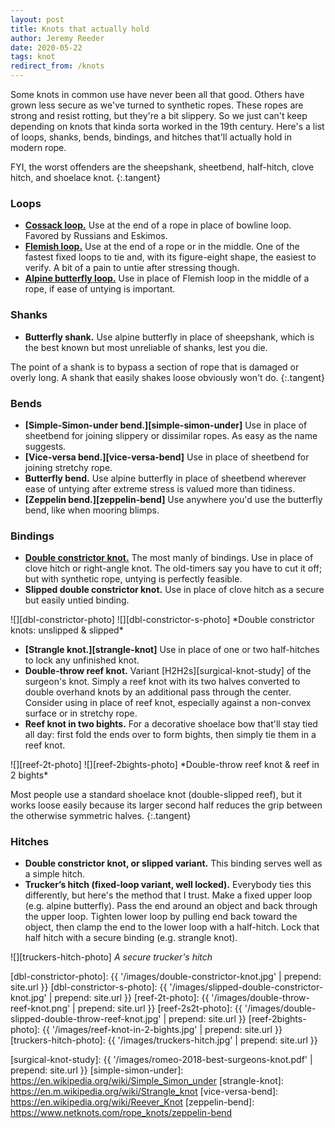 ```yaml
---
layout: post
title: Knots that actually hold
author: Jeremy Reeder
date: 2020-05-22
tags: knot
redirect_from: /knots
---
```


Some knots in common use have never been all that good. Others have grown less
secure as we've turned to synthetic ropes. These ropes are strong and resist
rotting, but they're a bit slippery. So we just can't keep depending on knots
that kinda sorta worked in the 19th century. Here's a list of loops, shanks,
bends, bindings, and hitches that'll actually hold in modern rope.

FYI, the worst offenders are the sheepshank, sheetbend, half-hitch, clove
hitch, and shoelace knot.
{:.tangent}


### Loops
- **[Cossack loop.][cossack-loop]** Use at the end of a rope in place of
  bowline loop. Favored by Russians and Eskimos.
- **[Flemish loop.][flemish-loop]** Use at the end of a rope or in the middle.
  One of the fastest fixed loops to tie and, with its figure-eight shape, the
  easiest to verify. A bit of a pain to untie after stressing though.
- **[Alpine butterfly loop.][butterfly-loop]** Use in place of Flemish loop in
  the middle of a rope, if ease of untying is important.


### Shanks
- **Butterfly shank.** Use alpine butterfly in place of sheepshank, which is
  the best known but most unreliable of shanks, lest you die.

The point of a shank is to bypass a section of rope that is damaged or overly
long. A shank that easily shakes loose obviously won't do.
{:.tangent}


### Bends
- **[Simple-Simon-under bend.][simple-simon-under]** Use in place of sheetbend
  for joining slippery or dissimilar ropes. As easy as the name suggests.
- **[Vice-versa bend.][vice-versa-bend]** Use in place of sheetbend for
  joining stretchy rope.
- **Butterfly bend.** Use alpine butterfly in place of sheetbend wherever ease
  of untying after extreme stress is valued more than tidiness.
- **[Zeppelin bend.][zeppelin-bend]** Use anywhere you'd use the butterfly
  bend, like when mooring blimps.


### Bindings
- **[Double constrictor knot.][double-constrictor]** The most manly of
  bindings. Use in place of clove hitch or right-angle knot. The old-timers say
  you have to cut it off; but with synthetic rope, untying is perfectly
  feasible.
- **Slipped double constrictor knot.** Use in place of clove hitch as a secure
  but easily untied binding.

<div class="gallery" markdown="1">
![][dbl-constrictor-photo]
![][dbl-constrictor-s-photo]
*Double constrictor knots: unslipped & slipped*
</div>

- **[Strangle knot.][strangle-knot]** Use in place of one or two half-hitches
  to lock any unfinished knot.
- **Double-throw reef knot.** Variant [H2H2s][surgical-knot-study] of the
  surgeon's knot. Simply a reef knot with its two halves converted to double
  overhand knots by an additional pass through the center. Consider using in
  place of reef knot, especially against a non-convex surface or in stretchy
  rope.
- **Reef knot in two bights.** For a decorative shoelace bow that'll stay tied all day: first fold the ends
  over to form bights, then simply tie them in a reef knot.

<div class="gallery" markdown="1">
![][reef-2t-photo]
![][reef-2bights-photo]
*Double-throw reef knot & reef in 2 bights*
</div>

Most people use a standard shoelace knot (double-slipped reef), but
it works loose easily because its larger second half reduces the grip between the otherwise symmetric halves.
{:.tangent}


### Hitches
- **Double constrictor knot, or slipped variant.** This binding serves well as
  a simple hitch.
- **Trucker’s hitch (fixed-loop variant, well locked).**
  Everybody ties this differently, but here's the method that I trust. Make a
  fixed upper loop (e.g. alpine butterfly). Pass the end around an object and
  back through the upper loop. Tighten lower loop by pulling end back toward the
  object, then clamp the end to the lower loop with a half-hitch.  Lock that half
  hitch with a secure binding (e.g. strangle knot).

![][truckers-hitch-photo]
*A secure trucker's hitch*


[dbl-constrictor-photo]:   {{ '/images/double-constrictor-knot.jpg'               | prepend: site.url }}
[dbl-constrictor-s-photo]: {{ '/images/slipped-double-constrictor-knot.jpg'       | prepend: site.url }}
[reef-2t-photo]:           {{ '/images/double-throw-reef-knot.png'                | prepend: site.url }}
[reef-2s2t-photo]:         {{ '/images/double-slipped-double-throw-reef-knot.jpg' | prepend: site.url }}
[reef-2bights-photo]:      {{ '/images/reef-knot-in-2-bights.jpg'                 | prepend: site.url }}
[truckers-hitch-photo]:    {{ '/images/truckers-hitch.jpg'                        | prepend: site.url }}

[butterfly-bend]:      https://www.netknots.com/rope_knots/alpine-butterfly-bend
[butterfly-loop]:      https://www.netknots.com/rope_knots/butterfly-knot
[double-constrictor]:  https://www.101knots.com/double-constrictor-knot.html
[cossack-loop]:        https://en.wikipedia.org/wiki/Cossack_knot
[flemish-loop]:        https://www.netknots.com/rope_knots/figure-eight
[surgical-knot-study]: {{ '/images/romeo-2018-best-surgeons-knot.pdf' | prepend: site.url }}
[simple-simon-under]:  https://en.wikipedia.org/wiki/Simple_Simon_under
[strangle-knot]:       https://en.m.wikipedia.org/wiki/Strangle_knot
[vice-versa-bend]:     https://en.wikipedia.org/wiki/Reever_Knot
[zeppelin-bend]:       https://www.netknots.com/rope_knots/zeppelin-bend
